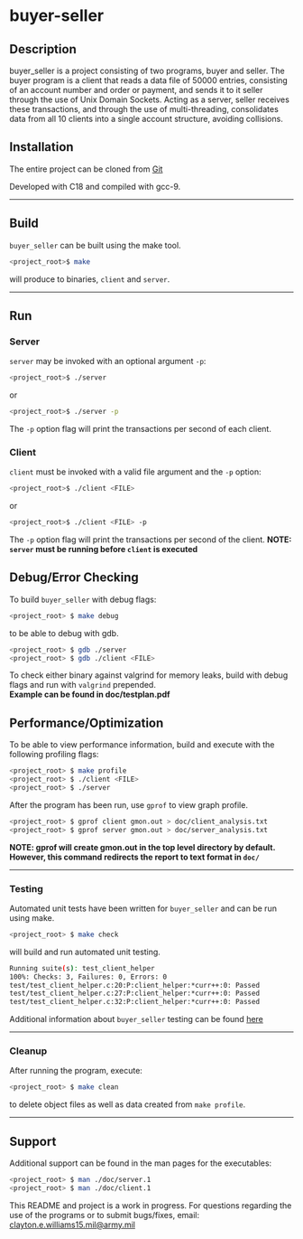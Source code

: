 # buyer-seller

## Description
buyer\_seller is a project consisting of two programs, buyer and
seller. The buyer program is a client that reads a data file of 50000 entries,
consisting of an account number and order or payment, and sends it to it 
seller through the use of Unix Domain Sockets. Acting as a server, seller
receives these transactions, and through the use of multi-threading,
consolidates data from all 10 clients into a single account structure, avoiding
collisions.

## Installation
The entire project can be cloned from [Git](https://git.cybbh.space/170D/wobc/student-folders/23_001/williams/buyer-seller.git)

Developed with C18 and compiled with gcc-9.

---

## Build
`buyer_seller` can be built using the make tool.
```sh
<project_root>$ make
```
will produce to binaries, `client` and `server`.

---

## Run
### Server
`server` may be invoked with an optional argument `-p`:
```sh
<project_root>$ ./server
```
or
```sh
<project_root>$ ./server -p
```
The `-p` option flag will print the transactions per second of each client.

### Client
`client` must be invoked with a valid file argument and the `-p` option:
```sh
<project_root>$ ./client <FILE>
```
or
```sh
<project_root>$ ./client <FILE> -p
```
The `-p` option flag will print the transactions per second of the client.
**NOTE: `server` must be running before `client` is executed**

## Debug/Error Checking
To build `buyer_seller` with debug flags:
```sh
<project_root> $ make debug
```
to be able to debug with gdb.
```sh
<project_root> $ gdb ./server
<project_root> $ gdb ./client <FILE>
```
To check either binary against valgrind for memory leaks, build with debug flags
and run with `valgrind` prepended.</br>
**Example can be found in doc/testplan.pdf**

## Performance/Optimization
To be able to view performance information, build and execute with the following
profiling flags:
```sh 
<project_root> $ make profile
<project_root> $ ./client <FILE>
<project_root> $ ./server
```
After the program has been run, use `gprof` to view graph profile.
```sh
<project_root> $ gprof client gmon.out > doc/client_analysis.txt
<project_root> $ gprof server gmon.out > doc/server_analysis.txt
```
**NOTE: gprof will create gmon.out in the top level directory by default. However,
this command redirects the report to text format in `doc/`**

---

### Testing
Automated unit tests have been written for `buyer_seller` and can be run using
make.
```sh
<project_root> $ make check
```
will build and run automated unit testing.
```sh
Running suite(s): test_client_helper
100%: Checks: 3, Failures: 0, Errors: 0
test/test_client_helper.c:20:P:client_helper:*curr++:0: Passed
test/test_client_helper.c:27:P:client_helper:*curr++:0: Passed
test/test_client_helper.c:32:P:client_helper:*curr++:0: Passed
```
Additional information about `buyer_seller` testing can be found
[here](./doc/testplan.pdf)

---

### Cleanup
After running the program, execute:
```sh
<project_root> $ make clean
```
to delete object files as well as data created from `make profile`.

---

## Support
Additional support can be found in the man pages for the executables:
```sh
<project_root> $ man ./doc/server.1
<project_root> $ man ./doc/client.1
```
This README and project is a work in progress. For questions regarding the use
of the programs or to submit bugs/fixes, email: clayton.e.williams15.mil@army.mil
